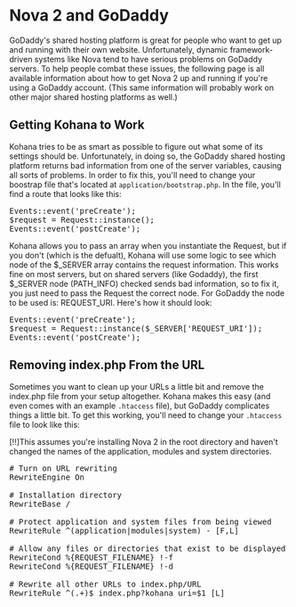 # Nova 2 and GoDaddy

GoDaddy's shared hosting platform is great for people who want to get up and running with their own website. Unfortunately, dynamic framework-driven systems like Nova tend to have serious problems on GoDaddy servers. To help people combat these issues, the following page is all available information about how to get Nova 2 up and running if you're using a GoDaddy account. (This same information will probably work on other major shared hosting platforms as well.)

## Getting Kohana to Work

Kohana tries to be as smart as possible to figure out what some of its settings should be. Unfortunately, in doing so, the GoDaddy shared hosting platform returns bad information from one of the server variables, causing all sorts of problems. In order to fix this, you'll need to change your boostrap file that's located at <code>application/bootstrap.php</code>. In the file, you'll find a route that looks like this:

<pre>Events::event('preCreate');
$request = Request::instance();
Events::event('postCreate');</pre>

Kohana allows you to pass an array when you instantiate the Request, but if you don't (which is the defualt), Kohana will use some logic to see which node of the $_SERVER array contains the request information. This works fine on most servers, but on shared servers (like Godaddy), the first $_SERVER node (PATH_INFO) checked sends bad information, so to fix it, you just need to pass the Request the correct node. For GoDaddy the node to be used is: REQUEST_URI. Here's how it should look:

<pre>Events::event('preCreate');
$request = Request::instance($_SERVER['REQUEST_URI']);
Events::event('postCreate');</pre>

## Removing index.php From the URL

Sometimes you want to clean up your URLs a little bit and remove the index.php file from your setup altogether. Kohana makes this easy (and even comes with an example <code>.htaccess</code> file), but GoDaddy complicates things a little bit. To get this working, you'll need to change your <code>.htaccess</code> file to look like this:

[!!]This assumes you're installing Nova 2 in the root directory and haven't changed the names of the application, modules and system directories.

<pre># Turn on URL rewriting
RewriteEngine On

# Installation directory
RewriteBase /

# Protect application and system files from being viewed
RewriteRule ^(application|modules|system) - [F,L]

# Allow any files or directories that exist to be displayed directly
RewriteCond %{REQUEST_FILENAME} !-f
RewriteCond %{REQUEST_FILENAME} !-d

# Rewrite all other URLs to index.php/URL
RewriteRule ^(.+)$ index.php?kohana_uri=$1 [L]</pre>